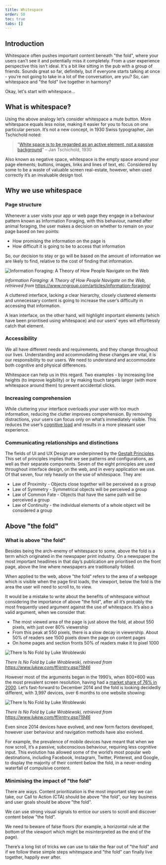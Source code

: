 ```yaml
---
title: Whitespace
order: 50
toc: true
tabs: []
---
```

## Introduction

Whitespace often pushes important content beneath "the fold", where your users can't see it and potentially miss it completely. From a user experience perspective this isn't ideal. It's a bit like sitting in the pub with a group of friends. Sounds great so far, definitely, but if everyone starts talking at once - you’re not going to take in a lot of the conversation, are you? So, can whitespace and "the fold" live together in harmony?

Okay, let's start with whitespace...

## What is whitespace?

Using the above analogy let’s consider whitespace a mute button. More whitespace equals less noise, making it easier for you to focus on one particular person. It’s not a new concept, in 1930 Swiss typographer,  Jan Tschichold noted:

> "<a href="http://bobulate.com/post/428787471/an-active-silence" target="_blank">White space is to be regarded as an active element, not a passive background</a>" – Jan Tschichold, 1930 

Also known as negative space, whitespace is the empty space around your page elements; buttons, images, links and lines of text, etc. Considered by some to be a waste of valuable screen real-estate, however, when used correctly it’s an invaluable design tool.

## Why we use whitespace

### Page structure

Whenever a user visits your app or web page they engage in a behaviour pattern known as Information Foraging, with this behaviour, named after animal foraging, the user makes a decision on whether to remain on your page based on two points:

* How promising the information on the page is
* How difficult it is going to be to access that information

So, our decision to stay or go will be based on the amount of information we are likely to find, relative to the cost of finding that information.

![Information Foraging: A Theory of How People Navigate on the Web](/assets/img/info-foraging.png "Information Foraging: A Theory of How People Navigate on the Web")

*Information Foraging: A Theory of How People Navigate on the Web, retrieved from [](https://www.nngroup.com/articles/information-foraging/)*<a href="*<https://www.nngroup.com/articles/information-foraging/>*" target="_blank">https://www.nngroup.com/articles/information-foraging/</a>

A cluttered interface, lacking a clear hierarchy, closely clustered elements and unnecessary content is going to increase the user’s difficulty in accessing that information.

A lean interface, on the other hand, will highlight important elements (which have been prioritised using whitespace)  and our users' eyes will effortlessly catch that element.

### Accessibility

We all have different needs and requirements, and they change throughout our lives. Understanding and accommodating these changes are vital, it is our responsibility to our users. We need to understand and accommodate both cognitive and physical differences.

Whitespace can help us in this regard. Two examples - by increasing line heights (to improve legibility) or by making touch targets larger (with more whitespace around them) to prevent accidental clicks.

### Increasing comprehension

While cluttering your interface overloads your user with too much information, reducing the clutter improves comprehension. By removing distractions, your users can focus only on what’s immediately visible. This reduces the user’s [cognitive load](https://en.wikipedia.org/wiki/Cognitive_load) and results in a more pleasant user experience.

### Communicating relationships and distinctions

The fields of UI and UX Design are underpinned by the [Gestalt Principles](https://en.wikipedia.org/wiki/Gestalt_psychology). This set of principles implies that we see patterns and configurations, as well as their separate components. Seven of the eight principles are used throughout interface design, on the web, and in every application we use. Of that seven, four rely heavily on the use of whitespace. They are:

* Law of Proximity - Objects close together will be perceived as a group
* Law of Symmetry - Symmetrical objects will be perceived a group
* Law of Common Fate - Objects that have the same path will be perceived a group
* Law of Continuity - the individual elements of a whole object will be considered a group

## Above "the fold"

### What is above "the fold"

Besides being the arch-enemy of whitespace to some, above the fold is a term which originated in the newspaper print industry. On a newspaper the most important headlines in that day’s publication are prioritised on the front page, above the line where newspapers are traditionally folded.

When applied to the web, above "the fold" refers to the area of a webpage which is visible when the page first loads, the viewport, below the fold is the area the user will need to scroll to, to view.

It would be a mistake to write about the benefits of whitespace without considering the importance of above "the fold", after all it’s probably the most frequently used argument against the use of whitespace. It’s also a valid argument, when we consider that:

* The most viewed area of the page is just above the fold, at about 550 pixels, with just over 80% viewership
* From this peak at 550 pixels, there is a slow decay in viewership. About 50% of readers see 1500 pixels down the page on content pages
* On home pages and section fronts 50% of readers make it to pixel 1000

![There Is No Fold by Luke Wroblewski](/assets/img/there-is-no-fold-1.png "There Is No Fold by Luke Wroblewski")

*There Is No Fold by Luke Wroblewski, retrieved from <https://www.lukew.com/ff/entry.asp?1946>*

However most of the arguments began in the 1990’s, when 800×600 was the most prevalent screen resolution, having had a [market share of 76% in 2000](https://www.w3schools.com/browsers/browsers_display.asp). Let’s fast-forward to December 2014 and the fold is looking decidedly different, with 3,997 devices, over 6 months to one website showing:

![There Is No Fold by Luke Wroblewski](/assets/img/there-is-no-fold-2.png "There Is No Fold by Luke Wroblewski")

*There Is No Fold by Luke Wroblewski, retrieved from <https://www.lukew.com/ff/entry.asp?1946>*

Even since 2014 devices have evolved, and new form factors developed, however user behaviour and navigation methods have also evolved.

For example, the prevalence of mobile devices have meant that when we now scroll, it’s a passive, subconscious behaviour, requiring less cognitive input. This evolution has allowed some of the world’s most popular web destinations, including Facebook, Instagram, Twitter, Pinterest, and Google, to display the majority of their content below the fold, in a never-ending waterfall of compulsive content.

### Minimising the impact of "the fold"

There are ways. Content prioritization is the most important step we can take, our Call to Action (CTA) should be above "the fold", our key business and user goals should be above "the fold".

We can use strong visual signals to entice our users to scroll and discover content below "the fold".

We need to beware of false floors (for example, a horizontal rule at the bottom of the viewport which might be misinterpreted as the end of the page).

There’s a long list of tricks we can use to take the fear out of "the fold" and if we follow these simple steps whitespace and "the fold" can finally live together, happily ever after.